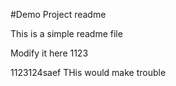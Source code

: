 #Demo Project readme

This is a simple readme file

Modify it here
1123

1123124saef
THis would make trouble
